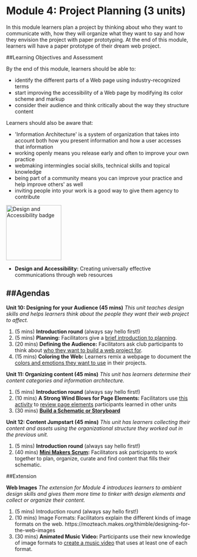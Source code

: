 Module 4: Project Planning (3 units)
====================================

In this module learners plan a project by thinking about who they want to communicate with, how they will organize what they want to say and how they envision the project with paper prototyping. At the end of this module, learners will have a paper prototype of their dream web project. 


##Learning Objectives and Assessment

By the end of this module, learners should be able to: 

* identify the different parts of a Web page using industry-recognized terms 
* start improving the accessibility of a Web page by modifying its color scheme and markup
* consider their audience and think critically about the way they structure content

Learners should also be aware that:

* 'Information Architecture' is a system of organization that takes into account both how you present information and how a user accesses that information
* working openly means you release early and often to improve your own practice
* webmaking intermingles social skills, technical skills and topical knowledge
* being part of a community means you can improve your practice and help improve others' as well
* inviting people into your work is a good way to give them agency to contribute

<a href="https://webmaker.org/badges/design-maker"><img src="https://badgekit-mozilla.mofoprod.net/images/badge/947" alt="Design and Accessibility badge" width="150px"></a>

* **Design and Accessibility:** Creating universally effective communications through web resources</li>


##Agendas
-----

**Unit 10: Designing for your Audience (45 mins)** *This unit teaches design skills and helps learners think about the people they want their web project to affect.*

<ol>
<li>(5 mins) <strong>Introduction round</strong> (always say hello first!)</li>
<li>(5 mins) <strong>Planning:</strong> Facilitators give a <a href="https://mozteach.makes.org/thimble/designing-for-the-web-planning">brief introduction to planning</a>.</li>
<li>(20 mins) <strong>Defining the Audience:</strong> Facilitators ask club participants to think about <a href="https://laura.makes.org/thimble/making-learner-profiles">who they want to build a web project for</a>.</li>
<li>(15 mins) <strong>Coloring the Web:</strong> Learners remix a webpage to document the <a href="https://mozteach.makes.org/thimble/color-collapse">colors and emotions they want to use</a> in their projects.</li>
</ol>

**Unit 11: Organizing content (45 mins)** *This unit has learners determine their content categories and information architecture.*

<ol>
<li>(5 mins) <strong>Introduction round</strong> (always say hello first!)</li>
<li>(10 mins) <strong>A Strong Wind Blows for Page Elements:</strong> Facilitators use <a href="https://mozteach.makes.org/thimble/a-strong-wind-blows-for-the-open-web">this activity</a> to <a href="https://mozteach.makes.org/thimble/designing-for-the-web-design">review page elements</a> participants learned in other units</li>
<li>(30 mins) <strong><a href="https://mozteach.makes.org/thimble/schematics-and-storyboards">Build a Schematic or Storyboard</a></strong></li>
</ol>


**Unit 12: Content Jumpstart (45 mins)** *This unit has learners collecting their content and assets using the organizational structure they worked out in the previous unit.*

<ol>
<li>(5 mins) <strong>Introduction round</strong> (always say hello first!)</li>
<li>(40 mins) <strong><a href="https://laura.makes.org/thimble/mini-makers-scrum">Mini Makers Scrum</a>:</strong> Facilitators ask participants to work together to plan, organize, curate and find content that fills their schematic.</li>
</ol>

##Extension

**Web Images** *The extension for Module 4 introduces learners to ambient design skills and gives them more time to tinker with design elements and collect or organize their content.*

<ol>
<li>(5 mins) Introduction round (always say hello first!)</li>
<li>(10 mins) Image Formats: Facilitators explain the different kinds of image formats on the web. https://mozteach.makes.org/thimble/designing-for-the-web-images</li>
<li>(30 mins) <strong>Animated Music Video:</strong> Participants use their new knowledge of image formats to <a href="https://maxcapacity.makes.org/popcorn/1amp">create a music video</a> that uses at least one of each format.</li>
</ol>

